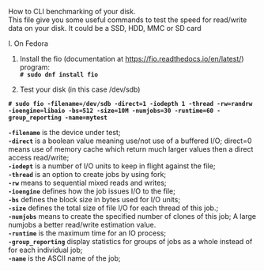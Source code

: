 How to CLI benchmarking of your disk.  
This file give you some useful commands to test the speed for read/write data on your disk. It could be a SSD, HDD, MMC or SD card

I. On Fedora

1. Install the fio (documentation at https://fio.readthedocs.io/en/latest/) program:  
**`# sudo dnf install fio `**
                        
2. Test your disk (in this case /dev/sdb)

**`# sudo fio -filename=/dev/sdb -direct=1 -iodepth 1 -thread -rw=randrw -ioengine=libaio -bs=512 -size=10M -numjobs=30 -runtime=60 -group_reporting -name=mytest `**

**`-filename`** is the device under test;  
**`-direct`** is a boolean value meaning use/not use of a buffered I/O; direct=0 means use of memory cache which return much larger values then a direct access read/write;  
**`-iodept`** is a number of I/O units to keep in flight against the file;  
**`-thread`** is an option to create jobs by using fork;  
**`-rw`** means to sequential mixed reads and writes;  
**`-ioengine`** defines how the job issues I/O to the file;  
**`-bs`** defines the block size in bytes used for I/O units;  
**`-size`** defines the total size of file I/O for each thread of this job.;  
**`-numjobs`** means to create the specified number of clones of this job; A large numjobs a better read/write estimation value.  
**`-runtime`** is the maximum time for an IO process;  
**`-group_reporting`** display statistics for groups of jobs as a whole instead of for each individual job;  
**`-name`** is the ASCII name of the job;  